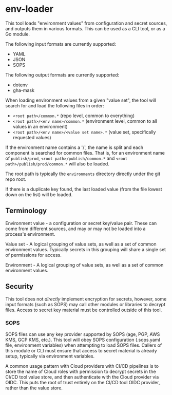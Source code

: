 # env-loader

This tool loads "environment values" from configuration and secret sources, and
outputs them in various formats. This can be used as a CLI tool, or as a Go
module.

The following input formats are currently supported:
* YAML
* JSON
* SOPS

The following output formats are currently supported:
* dotenv
* gha-mask

When loading environment values from a given "value set", the tool will search
for and load the following files in order:
* `<root path>/common.*` (repo level, common to everything)
* `<root path>/<env name>/common.*` (environment level, common to all values in
  an environment)
* `<root path>/<env name>/<value set name>.*` (value set, specifically
  requested values)

If the environment name contains a '/', the name is split and each component is
searched for common files. That is, for an environment name of `publish/prod`,
`<root path>/publish/common.*` and `<root path>/publish/prod/common.*` will
also be loaded.

The root path is typically the `environments` directory directly under the git
repo root.

If there is a duplicate key found, the last loaded value (from the file lowest
down on the list) will be loaded.

## Terminology

Environment value - a configuration or secret key/value pair. These can come
from different sources, and may or may not be loaded into a process's
environment.

Value set - A logical grouping of value sets, as well as a set of common
environment values. Typically secrets in this grouping will share a single set
of permissions for access.

Environment - A logical grouping of value sets, as well as a set of common
environment values.

## Security

This tool does not _directly_ implement encryption for secrets, however, some
input formats (such as SOPS) may call other modules or libraries to decrypt
files. Access to secret key material must be controlled outside of this tool.

### SOPS

SOPS files can use any key provider supported by SOPS (age, PGP, AWS KMS, GCP
KMS, etc.). This tool will obey SOPS configuration (.sops.yaml file, environment
variables) when attempting to load SOPS files. Callers of this module or CLI
must ensure that access to secret material is already setup, typically via
environment variables.

A common usage pattern with Cloud providers with CI/CD pipelines is to store the
name of Cloud roles with permission to decrypt secrets in the CI/CD tool value
store, and then authenticate with the Cloud provider via OIDC. This puts the
root of trust entirely on the CI/CD tool OIDC provider, rather than the value
store.
